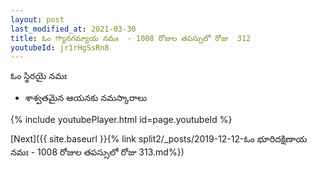 ```yaml
---
layout: post
last_modified_at: 2021-03-30
title: ఓం గ్యానగమ్యాయ నమః  - 1008 రోజుల తపస్సులో రోజు  312
youtubeId: jr1rHgSsRn8
---
```

 
 
 ఓం స్థిరయై నమః  
 
 - శాశ్వతమైన ఆయనకు నమస్కారాలు 
 
  
 
  
 
 
 
 
 
 


{% include youtubePlayer.html id=page.youtubeId %}
 
[Next]({{ site.baseurl }}{% link  split2/_posts/2019-12-12-ఓం భూరిదక్షిణాయ నమః  - 1008 రోజుల తపస్సులో రోజు  313.md%})
 
